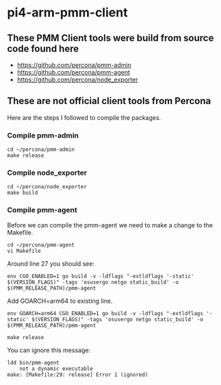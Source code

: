 # pi4-arm-pmm-client

## These PMM Client tools were build from source code found here

 - https://github.com/percona/pmm-admin
 - https://github.com/percona/pmm-agent
 - https://github.com/percona/node_exporter

## These are not official client tools from Percona

Here are the steps I followed to compile the packages. 

### Compile pmm-admin
```
cd ~/percona/pmm-admin
make release
```

### Compile node_exporter
```
cd ~/percona/node_exporter
make build
```

### Compile pmm-agent
Before we can compile the pmm-agent we need to make a change to the Makefile.

```
cd ~/percona/pmm-agent
vi Makefile

```
Around line 27 you should see:
```
env CGO_ENABLED=1 go build -v -ldflags "-extldflags '-static' $(VERSION_FLAGS)" -tags 'osusergo netgo static_build' -o $(PMM_RELEASE_PATH)/pmm-agent
```

Add GOARCH=arm64 to existing line.
```
env GOARCH=arm64 CGO_ENABLED=1 go build -v -ldflags "-extldflags '-static' $(VERSION_FLAGS)" -tags 'osusergo netgo static_build' -o $(PMM_RELEASE_PATH)/pmm-agent
```

```
make release
```

You can ignore this message:
```
ldd bin/pmm-agent
	not a dynamic executable
make: [Makefile:29: release] Error 1 (ignored)
```